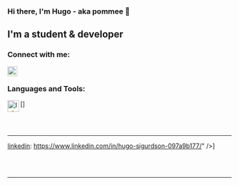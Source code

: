### Hi there, I'm Hugo - aka **pommee** 👋 


## I'm a student & developer


### Connect with me:

[<img align="left" alt="hugoSigu | LinkedIn" width="22px" src="https://cdn.jsdelivr.net/npm/simple-icons@v3/icons/linkedin.svg" />][linkedin]

<br />

### Languages and Tools:

[<img align="left" alt="IntelliJ" width="26px" src="https://pbs.twimg.com/profile_images/1206618215767584769/zl48EuhC_400x400.jpg" />]


<br />
<br />


---


[website]: https://hugosig.com/
[linkedin]: https://www.linkedin.com/in/hugo-sigurdson-097a9b177/" />]

<br />
<br />


---

[website]: https://hugosig.com/
[linkedin]: https://www.linkedin.com/in/hugo-sigurdson-097a9b177/

